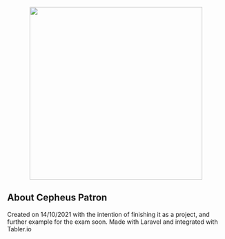 <p align="center"><a href="https://laravel.com" target="_blank"><img src="https://raw.githubusercontent.com/laravel/art/master/logo-lockup/5%20SVG/2%20CMYK/1%20Full%20Color/laravel-logolockup-cmyk-red.svg" width="400"></a></p>

## About Cepheus Patron

Created on 14/10/2021 with the intention of finishing it as a project, and further example for the exam soon. Made with Laravel and integrated with Tabler.io

